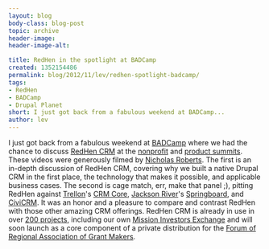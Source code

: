 ```yaml
---
layout: blog
body-class: blog-post
topic: archive
header-image:
header-image-alt:

title: RedHen in the spotlight at BADCamp
created: 1352154486
permalink: blog/2012/11/lev/redhen-spotlight-badcamp/
tags:
- RedHen
- BADCamp
- Drupal Planet
short: I just got back from a fabulous weekend at BADCamp...
author: lev
---
```

I just got back from a fabulous weekend at [BADCamp](http://2012.badcamp.net/) where we had the chance to discuss [RedHen CRM](http://drupal.org/project/redhen) at the [nonprofit](http://2012.badcamp.net/program/non-profit-summit) and [product summits](http://2012.badcamp.net/program/product-summit). These videos were generously filmed by [Nicholas Roberts](http://niccolox.com). The first is an in-depth discussion of RedHen CRM, covering why we built a native Drupal CRM in the first place, the technology that makes it possible, and  applicable business cases. The second is cage match, err, make that panel ;), pitting RedHen against [Trellon](http://www.trellon.com)'s [CRM Core](http://drupal.org/project/crm_core), [Jackson River](http://jacksonriver.com)'s [Springboard](http://www.jacksonriver.com/springboard), and [CiviCRM](http://civicrm.org). It was an honor and a pleasure to compare and contrast RedHen with those other amazing CRM offerings. RedHen CRM is already in use in over [200 projects](http://drupal.org/project/usage/redhen), including our own [Mission Investors Exchange](/portfolio/mission-investors-exchange) and will soon launch as a core component of a private distribution for the [Forum of Regional Association of Grant Makers](http://www.givingforum.org/s_forum/index.asp).

